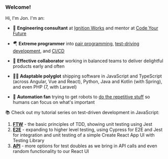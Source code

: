 ### Welcome!

Hi, I'm Jon. I'm an:

- 🏢 **Engineering consultant** at [Ignition Works][1] and mentor at [Code Your Future][2]
- 🪂 **Extreme programmer** into [pair programming][4], [test-driving development][5], and [CI/CD][6]
- 👯 **Effective collaborator** working in balanced teams to deliver delightful products early and often
- 👨‍💻 **Adaptable polyglot** shipping software in JavaScript and TypeScript (across Angular, Vue and React), Python, Java and Kotlin (with Spring), and even PHP (7, with Laravel)
- 🤖 **Automation fan** trying to get robots to [do the repetitive stuff][3] so humans can focus on what's important

  [1]: https://ignition.works/
  [2]: https://codeyourfuture.io/
  [3]: https://blog.jonrshar.pe/2019/Feb/10/automation-for-the-people.html
  [4]: https://blog.jonrshar.pe/tag/pairing.html
  [5]: https://blog.jonrshar.pe/tag/tdd.html
  [6]: https://blog.jonrshar.pe/tag/ci.html

📚 Check out my tutorial series on test-driven development in JavaScript:

1. **[FTW]** - the basic principles of TDD, showing unit testing using Jest
2. **[E2E]** - expanding to higher level testing, using Cypress for E2E and Jest for integration and unit testing of a simple Create React App UI with Testing Library
3. **[API]** - more options for test doubles as we bring in API calls and even random functionality to our React UI

[FTW]: https://blog.jonrshar.pe/2020/Aug/31/js-tdd-ftw.html
[E2E]: https://blog.jonrshar.pe/2020/Nov/22/js-tdd-e2e.html
[API]: https://blog.jonrshar.pe/2021/Apr/10/js-tdd-api.html

<!--
**textbook/textbook** is a ✨ _special_ ✨ repository because its `README.md` (this file) appears on your GitHub profile.

Here are some ideas to get you started:

- 🔭 I’m currently working on ...
- 🌱 I’m currently learning ...
- 👯 I’m looking to collaborate on ...
- 🤔 I’m looking for help with ...
- 💬 Ask me about ...
- 📫 How to reach me: ...
- 😄 Pronouns: ...
- ⚡ Fun fact: ...
-->
